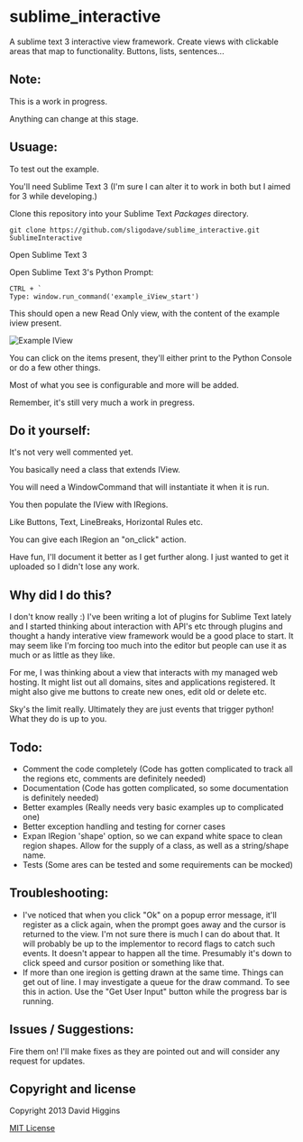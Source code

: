 sublime_interactive
===================

A sublime text 3 interactive view framework. Create views with clickable areas that map to functionality. Buttons, lists, sentences...

## Note:

This is a work in progress.

Anything can change at this stage.

## Usuage:

To test out the example.

You'll need Sublime Text 3 (I'm sure I can alter it to work in both but I aimed for 3 while developing.)

Clone this repository into your Sublime Text *Packages* directory.

    git clone https://github.com/sligodave/sublime_interactive.git SublimeInteractive

Open Sublime Text 3

Open Sublime Text 3's Python Prompt:

	CTRL + `
	Type: window.run_command('example_iView_start')

This should open a new Read Only view, with the content of the example iview present.

![Example IView](https://raw.github.com/sligodave/sublime_interactive/master/example_iview.png)

You can click on the items present, they'll either print to the Python Console or do a few other things.

Most of what you see is configurable and more will be added.

Remember, it's still very much a work in pregress.

## Do it yourself:

It's not very well commented yet.

You basically need a class that extends IView.

You will need a WindowCommand that will instantiate it when it is run.

You then populate the IView with IRegions.

Like Buttons, Text, LineBreaks, Horizontal Rules etc.

You can give each IRegion an "on_click" action.

Have fun, I'll document it better as I get further along. I just wanted to get it uploaded so I didn't lose any work.

## Why did I do this?

I don't know really :) I've been writing a lot of plugins for Sublime Text lately and I started thinking about
interaction with API's etc through plugins and thought a handy interative view framework would be a good
place to start. It may seem like I'm forcing too much into the editor but people can use it as much or as
little as they like.

For me, I was thinking about a view that interacts with my managed web hosting.
It might list out all domains, sites and applications registered.
It might also give me buttons to create new ones, edit old or delete etc.

Sky's the limit really. Ultimately they are just events that trigger python!
What they do is up to you.

## Todo:

- Comment the code completely (Code has gotten complicated to track all the regions etc, comments are definitely needed)
- Documentation (Code has gotten complicated, so some documentation is definitely needed)
- Better examples (Really needs very basic examples up to complicated one)
- Better exception handling and testing for corner cases
- Expan IRegion 'shape' option, so we can expand white space to clean region shapes. Allow for the supply of a class, as well as a string/shape name.
- Tests (Some ares can be tested and some requirements can be mocked)

## Troubleshooting:

- I've noticed that when you click "Ok" on a popup error message, it'll register as a click again, when the prompt goes away and the cursor is returned to the view. I'm not sure there is much I can do about that. It will probably be up to the implementor to
record flags to catch such events. It doesn't appear to happen all the time. Presumably it's down to click speed and cursor position or something like that.
- If more than one iregion is getting drawn at the same time. Things can get out of line. I may investigate a queue for the draw command. To see this in action. Use the "Get User Input" button while the progress bar is running.

## Issues / Suggestions:

Fire them on! I'll make fixes as they are pointed out and will consider any request for updates.

## Copyright and license
Copyright 2013 David Higgins

[MIT License](LICENSE)
